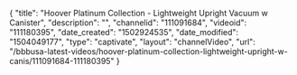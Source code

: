 {
    "title": "Hoover Platinum Collection - Lightweight Upright Vacuum w Canister",
    "description": "",
    "channelid": "111091684",
    "videoid": "111180395",
    "date_created": "1502924535",
    "date_modified": "1504049177",
    "type": "captivate",
    "layout": "channelVideo",
    "url": "\/bbbusa-latest-videos\/hoover-platinum-collection-lightweight-upright-w-canis\/111091684-111180395"
}